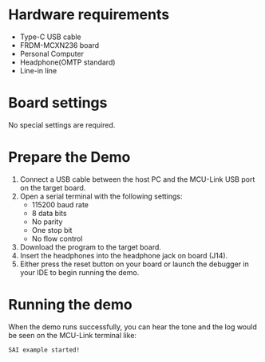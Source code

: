 Hardware requirements
=====================
- Type-C USB cable
- FRDM-MCXN236 board
- Personal Computer
- Headphone(OMTP standard)
- Line-in line

Board settings
============
No special settings are required.

Prepare the Demo
===============
1. Connect a USB cable between the host PC and the MCU-Link USB port on the target board.
2. Open a serial terminal with the following settings:
    - 115200 baud rate
    - 8 data bits
    - No parity
    - One stop bit
    - No flow control
3.  Download the program to the target board.
4. Insert the headphones into the headphone jack on board (J14).
5. Either press the reset button on your board or launch the debugger in your IDE to begin running the demo.

Running the demo
===============
When the demo runs successfully, you can hear the tone and the log would be seen on the MCU-Link terminal like:

~~~~~~~~~~~~~~~~~~~
SAI example started!
~~~~~~~~~~~~~~~~~~~
